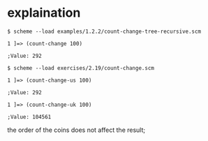 # explaination

```repl
$ scheme --load examples/1.2.2/count-change-tree-recursive.scm

1 ]=> (count-change 100)

;Value: 292

$ scheme --load exercises/2.19/count-change.scm

1 ]=> (count-change-us 100)

;Value: 292

1 ]=> (count-change-uk 100)

;Value: 104561

```

the order of the coins does not affect the result;
